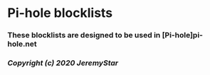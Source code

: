 # **Pi-hole blocklists**
### These blocklists are designed to be used in [**Pi-hole**]pi-hole.net
### *Copyright (c) 2020 JeremyStar*
